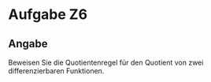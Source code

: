 # Aufgabe Z6
## Angabe

Beweisen Sie die Quotientenregel für den Quotient von zwei differenzierbaren Funktionen.